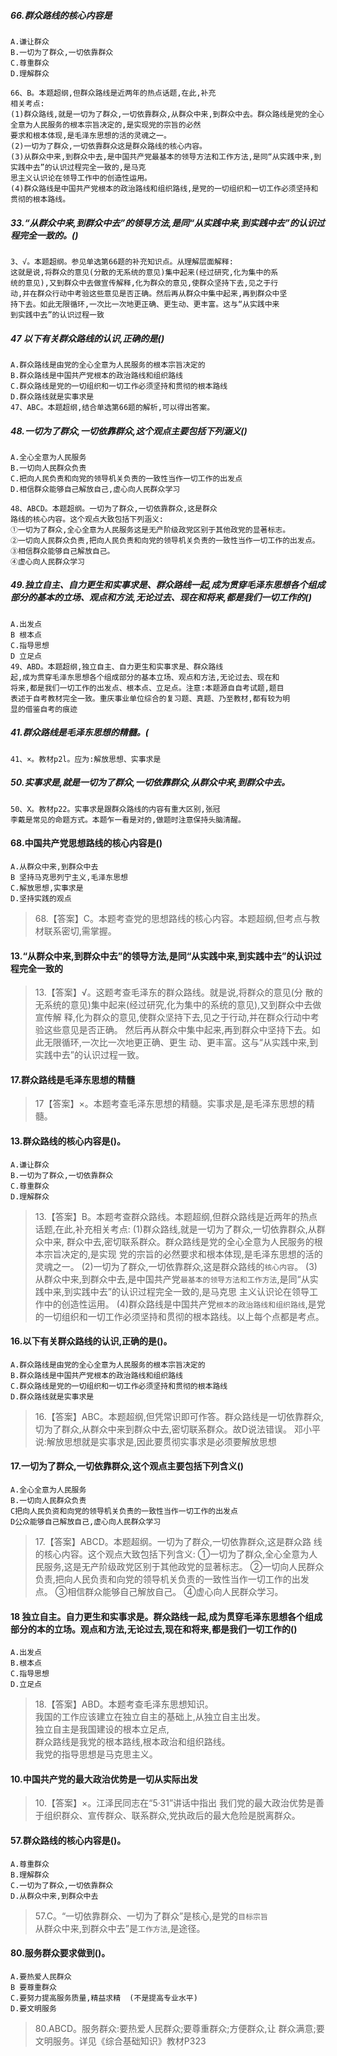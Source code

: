 ##### 66.群众路线的核心内容是
    A.谦让群众
    B.一切为了群众,一切依靠群众
    C.尊重群众
    D.理解群众
    
    66、B。本题超纲,但群众路线是近两年的热点话题,在此,补充
    相关考点:
    (1)群众路线,就是一切为了群众,一切依靠群众,从群众中来,到群众中去。群众路线是党的全心全意为人民服务的根本宗旨决定的,是实现党的宗旨的必然
    要求和根本体现,是毛泽东思想的活的灵魂之一。
    (2)一切为了群众,一切依靠群众这是群众路线的核心内容。
    (3)从群众中来,到群众中去,是中国共产党最基本的领导方法和工作方法,是同“从实践中来,到实践中去”的认识过程完全一致的,是马克
    思主义认识论在领导工作中的创造性运用。
    (4)群众路线是中国共产党根本的政治路线和组织路线,是党的一切组织和一切工作必须坚持和贯彻的根本路线。


##### 33.“从群众中来,到群众中去”的领导方法,是同“从实践中来,到实践中去”的认识过程完全一致的。()
    3、√。本题超纲。参见单选第66题的补充知识点。从理解层面解释:
    这就是说,将群众的意见(分散的无系统的意见)集中起来(经过研究,化为集中的系
    统的意见),又到群众中去做宣传解释,化为群众的意见,使群众坚持下去,见之于行
    动,并在群众行动中考验这些意见是否正确。然后再从群众中集中起来,再到群众中坚
    持下去。如此无限循环,一次比一次地更正确、更生动、更丰富。这与“从实践中来
    到实践中去”的认识过程一致
     
##### 47 以下有关群众路线的认识,正确的是()
    A.群众路线是由党的全心全意为人民服务的根本宗旨决定的
    B.群众路线是中国共产党根本的政治路线和组织路线
    C.群众路线是党的一切组织和一切工作必须坚持和贯彻的根本路线
    D.群众路线就是实事求是
    47、ABC。本题超纲,结合单选第66题的解析,可以得出答案。

##### 48.一切为了群众,一切依靠群众,这个观点主要包括下列涵义()
    A.全心全意为人民服务
    B.一切向人民群众负责
    C.把向人民负责和向党的领导机关负责的一致性当作一切工作的出发点
    D.相信群众能够自己解放自己,虚心向人民群众学习
    
    48、ABCD。本题超纲。一切为了群众,一切依靠群众,这是群众
    路线的核心内容。这个观点大致包括下列涵义:
    ①一切为了群众,全心全意为人民服务这是无产阶级政党区别于其他政党的显著标志。
    ②一切向人民群众负责,把向人民负责和向党的领导机关负责的一致性当作一切工作的出发点。
    ③相信群众能够自己解放自己。
    ④虚心向人民群众学习

##### 49.独立自主、自力更生和实事求是、群众路线一起,成为贯穿毛泽东思想各个组成部分的基本的立场、观点和方法,无论过去、现在和将来,都是我们一切工作的()
    A.出发点
    B 根本点
    C.指导思想
    D 立足点
    49、ABD。本题超纲,独立自主、自力更生和实事求是、群众路线
    起,成为贯穿毛泽东思想各个组成部分的基本立场、观点和方法,无论过去、现在和
    将来,都是我们一切工作的出发点、根本点、立足点。注意:本题源自自考试题,题目
    表述于自考教材完全一致。重庆事业单位综合的复习题、真题、乃至教材,都有较为明
    显的借鉴自考的痕迹

##### 41.群众路线是毛泽东思想的精髓。(
    41、×。教材p2l。应为:解放思想、实事求是

##### 50.实事求是,就是一切为了群众,一切依靠群众,从群众中来,到群众中去。
    50、X。教材p22。实事求是跟群众路线的内容有重大区别,张冠
    李戴是常见的命题方式。本题乍一看是对的,做题时注意保持头脑清醒。            
    
#### 68.中国共产党思想路线的核心内容是()
    A.从群众中来,到群众中去
    B 坚持马克思列宁主义,毛泽东思想
    C.解放思想,实事求是
    D.坚持实践的观点
>   68.【答案】C。本题考查党的思想路线的核心内容。本题超纲,但考点与教
    材联系密切,需掌握。

#### 13.“从群众中来,到群众中去”的领导方法,是同“从实践中来,到实践中去”的认识过程完全一致的
>   13.【答案】√。这题考查毛泽东的群众路线。就是说,将群众的意见(分
    散的无系统的意见)集中起来(经过研究,化为集中的系统的意见),又到群众中去做宣传解
    释,化为群众的意见,使群众坚持下去,见之于行动,并在群众行动中考验这些意见是否正确。
    然后再从群众中集中起来,再到群众中坚持下去。如此无限循环,一次比一次地更正确、更生
    动、更丰富。这与“从实践中来,到实践中去”的认识过程一致。

#### 17.群众路线是毛泽东思想的精髓
>   17【答案】×。本题考查毛泽东思想的精髓。实事求是,是毛泽东思想的精髓。

    
#### 13.群众路线的核心内容是()。
    A.谦让群众
    B.一切为了群众,一切依靠群众
    C.尊重群众
    D.理解群众
>   13.【答案】B。本题考查群众路线。本题超纲,但群众路线是近两年的热点
    话题,在此,补充相关考点:
    (1)群众路线,就是一切为了群众,一切依靠群众,从群众中来,
群众中去,密切联系群众。群众路线是党的全心全意为人民服务的根本宗旨决定的,是实现
党的宗旨的必然要求和根本体现,是毛泽东思想的活的灵魂之一。
(2)一切为了群众,一切依靠群众,这是群众路线的`核心内容`。
(3)从群众中来,到群众中去,是中国共产党`最基本的领导方法和工作方法`,是同“从实践中来,到实践中去”的认识过程完全一致的,是马克思
主义认识论在领导工作中的创造性运用。
(4)群众路线是中国共产党`根本的政治路线和组织路线`,是党的一切组织和一切工作必须坚持和贯彻的根本路线。以上每个点都是考点。

#### 16.以下有关群众路线的认识,正确的是()。
    A.群众路线是由党的全心全意为人民服务的根本宗旨决定的
    B.群众路线是中国共产党根本的政治路线和组织路线
    C.群众路线是党的一切组织和一切工作必须坚持和贯彻的根本路线
    D.群众路线就是实事求是
>   16.【答案】ABC。本题超纲,但凭常识即可作答。群众路线是一切依靠群众,
切为了群众,从群众中来到群众中去,密切联系群众。故D说法错误。
邓小平说:解放思想就是实事求是,因此要贯彻实事求是必须要解放思想
    
#### 17.一切为了群众,一切依靠群众,这个观点主要包括下列含义()
    A.全心全意为人民服务
    B.一切向人民群众负责
    C把向人民负资和向党的领导机关负责的一致性当作一切工作的出发点
    D公众能够自己解放自己,虚心向人民群众学习
    
>   17.【答案】ABCD。本题超纲。一切为了群众,一切依靠群众,这是群众路
    线的核心内容。这个观点大致包括下列含义:
    ①一切为了群众,全心全意为人民服务,这是无产阶级政党区别于其他政党的显著标志。
    ②一切向人民群众负责,把向人民负责和向党的领导机关负责的一致性当作一切工作的出发点。
    ③相信群众能够自己解放自己。
    ④虚心向人民群众学习。

#### 18 独立自主。自力更生和实事求是。群众路线一起,成为贯穿毛泽东思想各个组成部分的本的立场。观点和方法,无论过去,现在和将来,都是我们一切工作的()
    A.出发点
    B.根本点
    C.指导思想
    D.立足点
>   18.【答案】ABD。本题考查毛泽东思想知识。  
我国的工作应该建立在独立自主的基础上,从独立自主出发。  
独立自主是我国建设的根本立足点,  
群众路线是我党的根本路线,根本政治和组织路线。  
我党的指导思想是马克思主义。      

#### 10.中国共产党的最大政治优势是一切从实际出发
>   10.【答案】×。江泽民同志在“5·31”讲话中指出
    我们党的最大政治优势是善于组织群众、宣传群众、联系群众,党执政后的最大危险是脱离群众。    

#### 57.群众路线的核心内容是()。
    A.尊重群众
    B.理解群众
    C.一切为了群众,一切依靠群众
    D.从群众中来,到群众中去
>   57.C。“一切依靠群众、一切为了群众”是核心,是党的`目标宗旨`   
    从群众中来,到群众中去”是`工作方法`,是途径。

    
#### 80.服务群众要求做到()。
    A.要热爱人民群众
    B 要尊重群众
    C.要努力提高服务质量,精益求精  (不是提高专业水平)
    D.要文明服务  
>   80.ABCD。服务群众:要热爱人民群众;要尊重群众;方便群众,让
    群众满意;要文明服务。详见《综合基础知识》教材P323














    